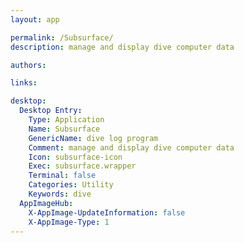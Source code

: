 ```yaml
---
layout: app

permalink: /Subsurface/
description: manage and display dive computer data

authors:

links:

desktop:
  Desktop Entry:
    Type: Application
    Name: Subsurface
    GenericName: dive log program
    Comment: manage and display dive computer data
    Icon: subsurface-icon
    Exec: subsurface.wrapper
    Terminal: false
    Categories: Utility
    Keywords: dive
  AppImageHub:
    X-AppImage-UpdateInformation: false
    X-AppImage-Type: 1
---
```

